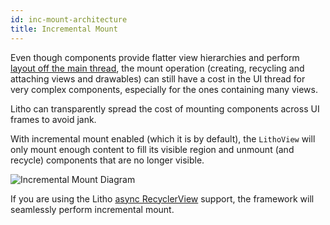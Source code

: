 ```yaml
---
id: inc-mount-architecture
title: Incremental Mount
---
```


Even though components provide flatter view hierarchies and perform [layout off the main thread](asynchronous-layout), the mount operation (creating, recycling and attaching views and drawables) can still have a cost in the UI thread for very complex components, especially for the ones containing many views.

Litho can transparently spread the cost of mounting components across UI frames to avoid jank.

With incremental mount enabled (which it is by default), the `LithoView` will only mount enough content to fill its visible region and unmount (and recycle) components that are no longer visible.
  
![Incremental Mount Diagram](/static/images/incremental-mount.png)

If you are using the Litho [async RecyclerView](recycler-component) support, the framework will seamlessly perform incremental mount.

